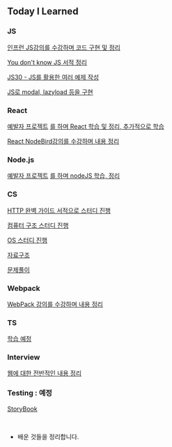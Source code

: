 ## Today I Learned



### JS

[인프런 JS강의를 수강하며 코드 구현 및 정리](https://github.com/SeongsangCHO/TIL/tree/master/Java%20Script/JS%20%EC%9B%B9%20%EA%B2%8C%EC%9E%84%EB%A7%8C%EB%93%A4%EA%B8%B0)

[You don't know JS 서적 정리](https://github.com/SeongsangCHO/TIL/tree/master/Java%20Script/YDKJS)

[JS30 - JS를 활용한 여러 예제 작성 ](https://github.com/SeongsangCHO/TIL/tree/master/Java%20Script/JS30)

[JS로 modal, lazyload 등을 구현](https://github.com/SeongsangCHO/TIL/tree/master/Java%20Script/%EB%B0%94%EB%8B%90%EB%9D%BCJS%20%EA%B8%B0%EB%B2%95%20%EB%8B%A4%EB%A3%A8%EA%B8%B0)



### React

[예발자 프로젝트](https://github.com/FiveEat42) [를 하며 React 학습 및 정리, 추가적으로 학습](https://github.com/SeongsangCHO/TIL/tree/master/React/md)

[React NodeBird강의를 수강하며 내용 정리](https://github.com/SeongsangCHO/TIL/blob/master/React/React_nodeBird/React_nodeBird.md)





### Node.js

[예발자 프로젝트](https://github.com/FiveEat42) [를 하며 nodeJS 학습, 정리](https://github.com/SeongsangCHO/TIL/tree/master/nodeJS/md)



### CS

[HTTP 완벽 가이드 서적으로 스터디 진행](https://github.com/Kraken-Addicts/HTTP-The-Definitive-Guide)

[컴퓨터 구조 스터디 진행](https://github.com/Kraken-Addicts/Computer-Achitecture)

[OS 스터디 진행](https://github.com/Kraken-Addicts/Operating-System)

[자료구조](https://github.com/SeongsangCHO/TIL/tree/master/CS/Data%20Structure)

[문제풀이](https://github.com/SeongsangCHO/TIL/tree/master/CS/PS)



### Webpack

[WebPack 강의를 수강하며 내용 정리](https://github.com/SeongsangCHO/TIL/tree/master/WebPack)



### TS

[학습 예정](https://github.com/SeongsangCHO/TIL/tree/master/TypeScript)



### Interview

[웹에 대한 전반적인 내용 정리](https://github.com/SeongsangCHO/TIL/tree/master/Interview)



### Testing : 예정

[StoryBook](https://github.com/SeongsangCHO/TIL/tree/master/Storybook)

<br>

- 배운 것들을 정리합니다.